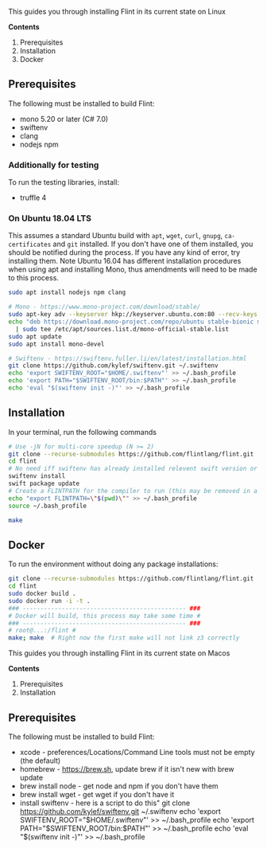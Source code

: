 This guides you through installing Flint in its current state on Linux

**Contents**
1. Prerequisites
2. Installation
3. Docker

## Prerequisites
The following must be installed to build Flint:
* mono 5.20 or later (C# 7.0)
* swiftenv
* clang
* nodejs npm

### Additionally for testing
To run the testing libraries, install:
* truffle 4

### On Ubuntu 18.04 LTS
This assumes a standard Ubuntu build with `apt`, `wget`, `curl`, `gnupg`, `ca-certificates` and `git` installed. If you don't have one of them installed, you should be notified during the process. If you have any kind of error, try installing them. Note Ubuntu 16.04 has different installation procedures when using apt and installing Mono, thus amendments will need to be made to this process.
```bash
sudo apt install nodejs npm clang

# Mono - https://www.mono-project.com/download/stable/
sudo apt-key adv --keyserver hkp://keyserver.ubuntu.com:80 --recv-keys 3FA7E0328081BFF6A14DA29AA6A19B38D3D831EF
echo "deb https://download.mono-project.com/repo/ubuntu stable-bionic main" \
  | sudo tee /etc/apt/sources.list.d/mono-official-stable.list
sudo apt update
sudo apt install mono-devel

# Swiftenv - https://swiftenv.fuller.li/en/latest/installation.html
git clone https://github.com/kylef/swiftenv.git ~/.swiftenv
echo 'export SWIFTENV_ROOT="$HOME/.swiftenv"' >> ~/.bash_profile
echo 'export PATH="$SWIFTENV_ROOT/bin:$PATH"' >> ~/.bash_profile
echo 'eval "$(swiftenv init -)"' >> ~/.bash_profile
```

## Installation
In your terminal, run the following commands
```bash
# Use -jN for multi-core speedup (N >= 2)
git clone --recurse-submodules https://github.com/flintlang/flint.git
cd flint
# No need iff swiftenv has already installed relevent swift version or not using swiftenv
swiftenv install
swift package update
# Create a FLINTPATH for the compiler to run (this may be removed in a future version)
echo "export FLINTPATH=\"$(pwd)\"" >> ~/.bash_profile
source ~/.bash_profile

make
```

## Docker
To run the environment without doing any package installations:
```bash
git clone --recurse-submodules https://github.com/flintlang/flint.git
cd flint
sudo docker build .
sudo docker run -i -t .
### ---------------------------------------------- ###
# Docker will build, this process may take some time #
### ---------------------------------------------- ###
# root@...:/flint #
make; make  # Right now the first make will not link z3 correctly
```
This guides you through installing Flint in its current state on Macos

**Contents**
1. Prerequisites
2. Installation

## Prerequisites
The following must be installed to build Flint:
* xcode - preferences/Locations/Command Line tools must not be empty (the default)
* homebrew - https://brew.sh, update brew if it isn't new with brew update
* brew install node - get node and npm if you don't have them
* brew install wget - get wget if you don't have it
* install swiftenv - here is a script to do this"
 git clone https://github.com/kylef/swiftenv.git ~/.swiftenv
echo 'export SWIFTENV_ROOT="$HOME/.swiftenv"' >> ~/.bash_profile
echo 'export PATH="$SWIFTENV_ROOT/bin:$PATH"' >> ~/.bash_profile
echo 'eval "$(swiftenv init -)"' >> ~/.bash_profile

